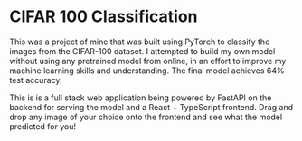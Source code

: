 # CIFAR 100 Classification

This was a project of mine that was built using PyTorch to classify the images from the CIFAR-100 dataset. I attempted to build my own model without using any pretrained model from online, in an effort to improve my machine learning skills and understanding. The final model achieves 64% test accuracy. 

This is is a full stack web application being powered by FastAPI on the backend for serving the model and a React + TypeScript frontend. Drag and drop any image of your choice onto the frontend and see what the model predicted for you!
